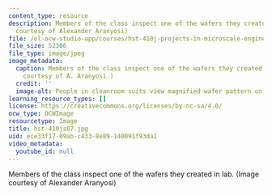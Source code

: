 ```yaml
---
content_type: resource
description: Members of the class inspect one of the wafers they created in lab. (Image
  courtesy of Alexander Aranyosi)
file: /ol-ocw-studio-app/courses/hst-410j-projects-in-microscale-engineering-for-the-life-sciences-spring-2007/ece33f1709abc4338e89140091f93da1_hst-410js07.jpg
file_size: 52306
file_type: image/jpeg
image_metadata:
  caption: Members of the class inspect one of the wafers they created in lab. (Image
    courtesy of A. Aranyosi.)
  credit: ''
  image-alt: People in cleanroom suits view magnified wafer pattern on screen.
learning_resource_types: []
license: https://creativecommons.org/licenses/by-nc-sa/4.0/
ocw_type: OCWImage
resourcetype: Image
title: hst-410js07.jpg
uid: ece33f17-09ab-c433-8e89-140091f93da1
video_metadata:
  youtube_id: null
---
```

Members of the class inspect one of the wafers they created in lab. (Image courtesy of Alexander Aranyosi)
